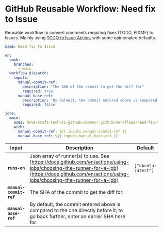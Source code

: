 <!-- start branding -->
<!-- end branding -->
<!-- start title -->

# GitHub Reusable Workflow: Need fix to Issue

<!-- end title -->
<!-- start badges -->
<!-- end badges -->
<!-- start description -->

Reusable workflow to convert comments requiring fixes (TODO, FIXME) to issues.
Mainly using [TODO to Issue Action](https://github.com/alstr/todo-to-issue-action), with some opinionated defaults.

<!-- end description -->
<!-- start contents -->
<!-- end contents -->
<!-- start usage -->

```yaml
name: Need fix to Issue

on:
  push:
    branches:
      - main
  workflow_dispatch:
    inputs:
      manual-commit-ref:
        description: "The SHA of the commit to get the diff for"
        required: true
      manual-base-ref:
        description: "By default, the commit entered above is compared to the one directly before it; to go back further, enter an earlier SHA here"
        required: false

jobs:
  main:
    uses: hoverkraft-tech/ci-github-common/.github/workflows/need-fix-to-issue.yml@0.11.2
    with:
      manual-commit-ref: ${{ inputs.manual-commit-ref }}
      manual-base-ref: ${{ inputs.manual-base-ref }}
```

<!-- end usage -->
<!-- start inputs -->

| **Input**                          | **Description**                                                                                                                                                                                | **Default**                    | **Required** |
| ---------------------------------- | ---------------------------------------------------------------------------------------------------------------------------------------------------------------------------------------------- | ------------------------------ | ------------ |
| **<code>runs-on</code>**           | Json array of runner(s) to use. See [https://docs.github.com/en/actions/using-jobs/choosing-the-runner-for-a-job](https://docs.github.com/en/actions/using-jobs/choosing-the-runner-for-a-job) | <code>["ubuntu-latest"]</code> | **false**    |
| **<code>manual-commit-ref</code>** | The SHA of the commit to get the diff for.                                                                                                                                                     | <code></code>                  | **false**    |
| **<code>manual-base-ref</code>**   | By default, the commit entered above is compared to the one directly before it; to go back further, enter an earlier SHA here for.                                                             | <code></code>                  | **false**    |

<!-- end inputs -->
<!-- start outputs -->
<!-- end outputs -->
<!-- start [.github/ghadocs/examples/] -->
<!-- end [.github/ghadocs/examples/] -->
